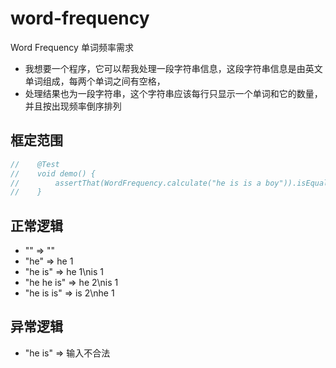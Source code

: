 # word-frequency

Word Frequency 单词频率需求

* 我想要一个程序，它可以帮我处理一段字符串信息，这段字符串信息是由英文单词组成，每两个单词之间有空格，
* 处理结果也为一段字符串，这个字符串应该每行只显示一个单词和它的数量，并且按出现频率倒序排列

## 框定范围
```java
//    @Test
//    void demo() {
//        assertThat(WordFrequency.calculate("he is is a boy")).isEqualTo("is 2\nhe 1\na 1\nboy 1");
//    }

```

## 正常逻辑
* "" => ""
* "he" => he 1
* "he is" => he 1\nis 1
* "he he is" => he 2\nis 1
* "he is is" => is 2\nhe 1

## 异常逻辑
* "he  is" => 输入不合法

